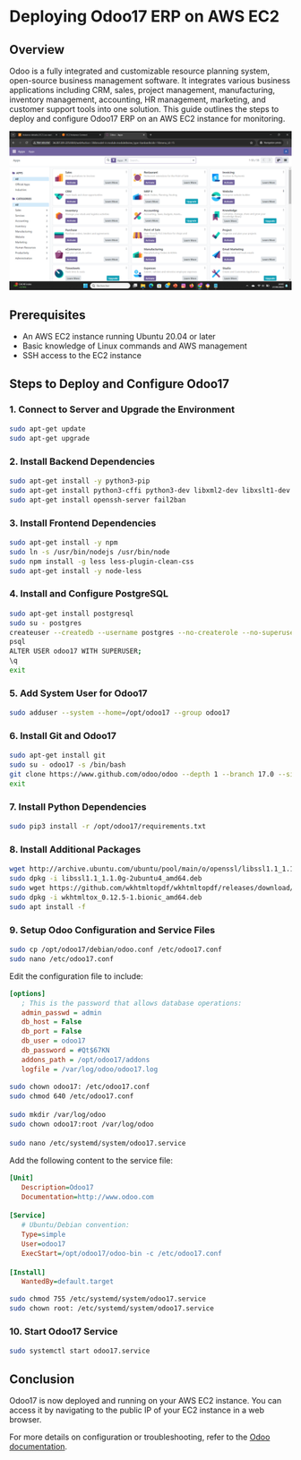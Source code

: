 

# Deploying Odoo17 ERP on AWS EC2

## Overview

Odoo is a fully integrated and customizable resource planning system, open-source business management software. It integrates various business applications including CRM, sales, project management, manufacturing, inventory management, accounting, HR management, marketing, and customer support tools into one solution. This guide outlines the steps to deploy and configure Odoo17 ERP on an AWS EC2 instance for monitoring.

![Odoo17 Diagram](https://github.com/Mk-Lawal/Deploy-Odoo17-on-Aws-ec2/blob/ce475303af466179fe18e2220401c3c7e88ae9b3/Odoo17.png)

## Prerequisites

- An AWS EC2 instance running Ubuntu 20.04 or later
- Basic knowledge of Linux commands and AWS management
- SSH access to the EC2 instance

## Steps to Deploy and Configure Odoo17

### 1. Connect to Server and Upgrade the Environment

```bash
sudo apt-get update
sudo apt-get upgrade
```

### 2. Install Backend Dependencies

```bash
sudo apt-get install -y python3-pip
sudo apt-get install python3-cffi python3-dev libxml2-dev libxslt1-dev zlib1g-dev libsasl2-dev libldap2-dev build-essential libssl-dev libffi-dev libmysqlclient-dev libjpeg-dev libpq-dev libjpeg8-dev liblcms2-dev libblas-dev libatlas-base-dev
sudo apt-get install openssh-server fail2ban
```

### 3. Install Frontend Dependencies

```bash
sudo apt-get install -y npm
sudo ln -s /usr/bin/nodejs /usr/bin/node
sudo npm install -g less less-plugin-clean-css
sudo apt-get install -y node-less
```

### 4. Install and Configure PostgreSQL

```bash
sudo apt-get install postgresql
sudo su - postgres
createuser --createdb --username postgres --no-createrole --no-superuser --pwprompt odoo17
psql
ALTER USER odoo17 WITH SUPERUSER;
\q
exit
```

### 5. Add System User for Odoo17

```bash
sudo adduser --system --home=/opt/odoo17 --group odoo17
```

### 6. Install Git and Odoo17

```bash
sudo apt-get install git
sudo su - odoo17 -s /bin/bash
git clone https://www.github.com/odoo/odoo --depth 1 --branch 17.0 --single-branch .
exit
```

### 7. Install Python Dependencies

```bash
sudo pip3 install -r /opt/odoo17/requirements.txt
```

### 8. Install Additional Packages

```bash
wget http://archive.ubuntu.com/ubuntu/pool/main/o/openssl/libssl1.1_1.1.0g-2ubuntu4_amd64.deb
sudo dpkg -i libssl1.1_1.1.0g-2ubuntu4_amd64.deb
sudo wget https://github.com/wkhtmltopdf/wkhtmltopdf/releases/download/0.12.5/wkhtmltox_0.12.5-1.bionic_amd64.deb
sudo dpkg -i wkhtmltox_0.12.5-1.bionic_amd64.deb
sudo apt install -f
```

### 9. Setup Odoo Configuration and Service Files

```bash
sudo cp /opt/odoo17/debian/odoo.conf /etc/odoo17.conf
sudo nano /etc/odoo17.conf
```

Edit the configuration file to include:

```ini
[options]
   ; This is the password that allows database operations:
   admin_passwd = admin
   db_host = False
   db_port = False
   db_user = odoo17
   db_password = #Qt$67KN
   addons_path = /opt/odoo17/addons
   logfile = /var/log/odoo/odoo17.log
```

```bash
sudo chown odoo17: /etc/odoo17.conf
sudo chmod 640 /etc/odoo17.conf

sudo mkdir /var/log/odoo
sudo chown odoo17:root /var/log/odoo

sudo nano /etc/systemd/system/odoo17.service
```

Add the following content to the service file:

```ini
[Unit]
   Description=Odoo17
   Documentation=http://www.odoo.com

[Service]
   # Ubuntu/Debian convention:
   Type=simple
   User=odoo17
   ExecStart=/opt/odoo17/odoo-bin -c /etc/odoo17.conf

[Install]
   WantedBy=default.target
```

```bash
sudo chmod 755 /etc/systemd/system/odoo17.service
sudo chown root: /etc/systemd/system/odoo17.service
```

### 10. Start Odoo17 Service

```bash
sudo systemctl start odoo17.service
```

## Conclusion

Odoo17 is now deployed and running on your AWS EC2 instance. You can access it by navigating to the public IP of your EC2 instance in a web browser. 

For more details on configuration or troubleshooting, refer to the [Odoo documentation](https://www.odoo.com/documentation/17.0/).

